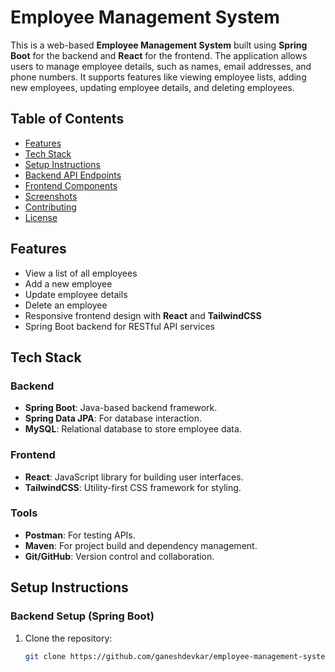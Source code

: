 # Employee Management System

This is a web-based **Employee Management System** built using **Spring Boot** for the backend and **React** for the frontend. The application allows users to manage employee details, such as names, email addresses, and phone numbers. It supports features like viewing employee lists, adding new employees, updating employee details, and deleting employees.

## Table of Contents
- [Features](#features)
- [Tech Stack](#tech-stack)
- [Setup Instructions](#setup-instructions)
- [Backend API Endpoints](#backend-api-endpoints)
- [Frontend Components](#frontend-components)
- [Screenshots](#screenshots)
- [Contributing](#contributing)
- [License](#license)

## Features
- View a list of all employees
- Add a new employee
- Update employee details
- Delete an employee
- Responsive frontend design with **React** and **TailwindCSS**
- Spring Boot backend for RESTful API services

## Tech Stack

### Backend
- **Spring Boot**: Java-based backend framework.
- **Spring Data JPA**: For database interaction.
- **MySQL**: Relational database to store employee data.

### Frontend
- **React**: JavaScript library for building user interfaces.
- **TailwindCSS**: Utility-first CSS framework for styling.
  
### Tools
- **Postman**: For testing APIs.
- **Maven**: For project build and dependency management.
- **Git/GitHub**: Version control and collaboration.

## Setup Instructions

### Backend Setup (Spring Boot)

1. Clone the repository:
   ```bash
   git clone https://github.com/ganeshdevkar/employee-management-system.git
